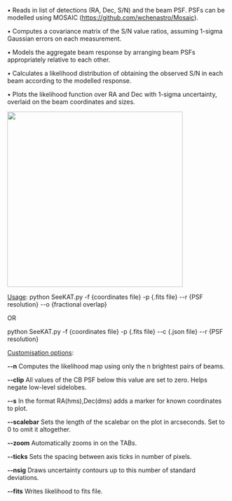 <!-- # SeeKAT multibeam localiser -->

• Reads in list of detections (RA, Dec, S/N) and the beam PSF. PSFs can be modelled using MOSAIC (https://github.com/wchenastro/Mosaic).

• Computes a covariance matrix of the S/N value ratios, assuming 1-sigma Gaussian errors on each measurement.

• Models the aggregate beam response by arranging beam PSFs appropriately relative to each other.

• Calculates a likelihood distribution of obtaining the observed S/N in each beam according to the modelled response.

• Plots the likelihood function over RA and Dec with 1-sigma uncertainty, overlaid on the beam coordinates and sizes.

<img src="https://user-images.githubusercontent.com/22096485/184672571-49ff4929-5ccf-4940-bf4c-03feb5e6b163.png" width="400">

<ins>Usage</ins>: python SeeKAT.py -f {coordinates file} -p {.fits file} --r {PSF resolution} --o {fractional overlap}

OR

python SeeKAT.py -f {coordinates file} -p {.fits file} --c {.json file} --r {PSF resolution}

<ins>Customisation options</ins>:

<b>--n</b> Computes the likelihood map using only the n brightest pairs of beams.

<b>--clip</b> All values of the CB PSF below this value are set to zero. Helps negate low-level sidelobes.

<b>--s</b> In the format RA(hms),Dec(dms) adds a marker for known coordinates to plot.

<b>--scalebar</b> Sets the length of the scalebar on the plot in arcseconds. Set to 0 to omit it altogether.

<b>--zoom</b> Automatically zooms in on the TABs.

<b>--ticks</b> Sets the spacing between axis ticks in number of pixels.

<b>--nsig</b> Draws uncertainty contours up to this number of standard deviations.

<b>--fits</b> Writes likelihood to fits file.
